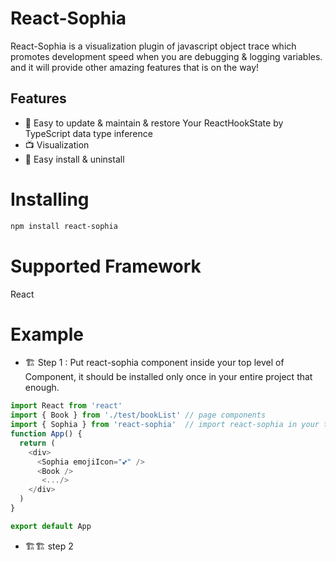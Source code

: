 # React-Sophia

React-Sophia is a visualization plugin of javascript object trace which promotes development speed when you are debugging & logging variables. and it will provide other amazing features that is on the way!

## Features

- 🧹 Easy to update & maintain & restore Your ReactHookState by TypeScript data type inference
- 📺 Visualization
- 🔌 Easy install & uninstall

# Installing

```bash
npm install react-sophia
```

# Supported Framework

React

# Example

- 🏗️ Step 1 : Put react-sophia component inside your top level of Component, it should be installed only once in your entire project that enough.

```javascript
import React from 'react'
import { Book } from './test/bookList' // page components
import { Sophia } from 'react-sophia'  // import react-sophia in your top level of React components is recommended
function App() {
  return (
    <div>
      <Sophia emojiIcon="💕" />
      <Book />
       <.../>
    </div>
  )
}

export default App
```

- 🏗️🏗️ step 2
